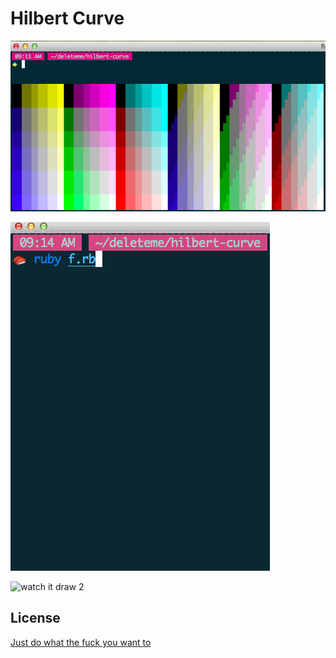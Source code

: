 Hilbert Curve
=============

![all of them](hilbert.png)

![watch it draw](hilbert.gif)

![watch it draw 2](hilbert2.gif)

License
-------

[Just do what the fuck you want to](http://www.wtfpl.net/about/)
